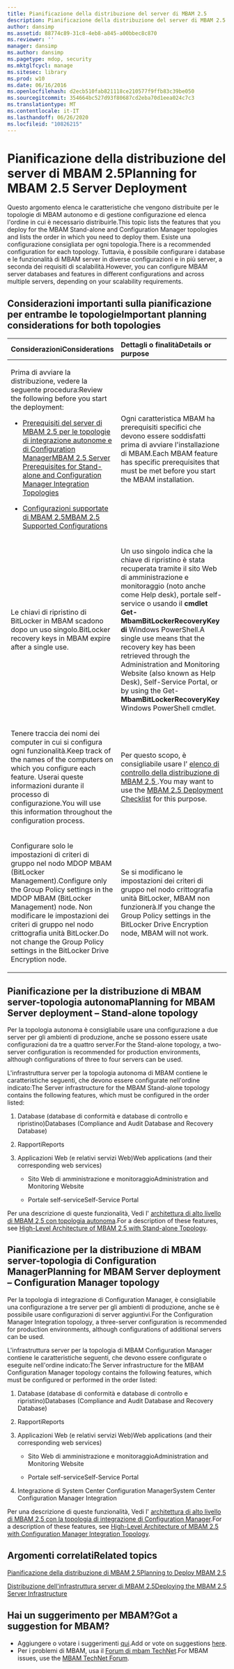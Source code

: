 ```yaml
---
title: Pianificazione della distribuzione del server di MBAM 2.5
description: Pianificazione della distribuzione del server di MBAM 2.5
author: dansimp
ms.assetid: 88774c89-31c8-4eb8-a845-a00bbec8c870
ms.reviewer: ''
manager: dansimp
ms.author: dansimp
ms.pagetype: mdop, security
ms.mktglfcycl: manage
ms.sitesec: library
ms.prod: w10
ms.date: 06/16/2016
ms.openlocfilehash: d2ecb510fab821118ce210577f9ffb83c39be050
ms.sourcegitcommit: 354664bc527d93f80687cd2eba70d1eea024c7c3
ms.translationtype: MT
ms.contentlocale: it-IT
ms.lasthandoff: 06/26/2020
ms.locfileid: "10826215"
---
```

# <span data-ttu-id="89749-103">Pianificazione della distribuzione del server di MBAM 2.5</span><span class="sxs-lookup"><span data-stu-id="89749-103">Planning for MBAM 2.5 Server Deployment</span></span>


<span data-ttu-id="89749-104">Questo argomento elenca le caratteristiche che vengono distribuite per le topologie di MBAM autonomo e di gestione configurazione ed elenca l'ordine in cui è necessario distribuirle.</span><span class="sxs-lookup"><span data-stu-id="89749-104">This topic lists the features that you deploy for the MBAM Stand-alone and Configuration Manager topologies and lists the order in which you need to deploy them.</span></span> <span data-ttu-id="89749-105">Esiste una configurazione consigliata per ogni topologia.</span><span class="sxs-lookup"><span data-stu-id="89749-105">There is a recommended configuration for each topology.</span></span> <span data-ttu-id="89749-106">Tuttavia, è possibile configurare i database e le funzionalità di MBAM server in diverse configurazioni e in più server, a seconda dei requisiti di scalabilità.</span><span class="sxs-lookup"><span data-stu-id="89749-106">However, you can configure MBAM server databases and features in different configurations and across multiple servers, depending on your scalability requirements.</span></span>

## <span data-ttu-id="89749-107">Considerazioni importanti sulla pianificazione per entrambe le topologie</span><span class="sxs-lookup"><span data-stu-id="89749-107">Important planning considerations for both topologies</span></span>


<table>
<colgroup>
<col width="50%" />
<col width="50%" />
</colgroup>
<thead>
<tr class="header">
<th align="left"><span data-ttu-id="89749-108">Considerazioni</span><span class="sxs-lookup"><span data-stu-id="89749-108">Considerations</span></span></th>
<th align="left"><span data-ttu-id="89749-109">Dettagli o finalità</span><span class="sxs-lookup"><span data-stu-id="89749-109">Details or purpose</span></span></th>
</tr>
</thead>
<tbody>
<tr class="odd">
<td align="left"><p><span data-ttu-id="89749-110">Prima di avviare la distribuzione, vedere la seguente procedura:</span><span class="sxs-lookup"><span data-stu-id="89749-110">Review the following before you start the deployment:</span></span></p>
<ul>
<li><p><a href="mbam-25-server-prerequisites-for-stand-alone-and-configuration-manager-integration-topologies.md" data-raw-source="[MBAM 2.5 Server Prerequisites for Stand-alone and Configuration Manager Integration Topologies](mbam-25-server-prerequisites-for-stand-alone-and-configuration-manager-integration-topologies.md)"><span data-ttu-id="89749-111">Prerequisiti del server di MBAM 2.5 per le topologie di integrazione autonome e di Configuration Manager</span><span class="sxs-lookup"><span data-stu-id="89749-111">MBAM 2.5 Server Prerequisites for Stand-alone and Configuration Manager Integration Topologies</span></span></a></p></li>
<li><p><a href="mbam-25-supported-configurations.md" data-raw-source="[MBAM 2.5 Supported Configurations](mbam-25-supported-configurations.md)"><span data-ttu-id="89749-112">Configurazioni supportate di MBAM 2.5</span><span class="sxs-lookup"><span data-stu-id="89749-112">MBAM 2.5 Supported Configurations</span></span></a></p></li>
</ul></td>
<td align="left"><p><span data-ttu-id="89749-113">Ogni caratteristica MBAM ha prerequisiti specifici che devono essere soddisfatti prima di avviare l'installazione di MBAM.</span><span class="sxs-lookup"><span data-stu-id="89749-113">Each MBAM feature has specific prerequisites that must be met before you start the MBAM installation.</span></span></p></td>
</tr>
<tr class="even">
<td align="left"><p><span data-ttu-id="89749-114">Le chiavi di ripristino di BitLocker in MBAM scadono dopo un uso singolo.</span><span class="sxs-lookup"><span data-stu-id="89749-114">BitLocker recovery keys in MBAM expire after a single use.</span></span></p></td>
<td align="left"><p><span data-ttu-id="89749-115">Un uso singolo indica che la chiave di ripristino è stata recuperata tramite il sito Web di amministrazione e monitoraggio (noto anche come Help desk), portale self-service o usando il <strong> cmdlet Get-MbamBitLockerRecoveryKey di </strong> Windows PowerShell.</span><span class="sxs-lookup"><span data-stu-id="89749-115">A single use means that the recovery key has been retrieved through the Administration and Monitoring Website (also known as Help Desk), Self-Service Portal, or by using the Get-<strong>MbamBitLockerRecoveryKey</strong> Windows PowerShell cmdlet.</span></span></p></td>
</tr>
<tr class="odd">
<td align="left"><p><span data-ttu-id="89749-116">Tenere traccia dei nomi dei computer in cui si configura ogni funzionalità.</span><span class="sxs-lookup"><span data-stu-id="89749-116">Keep track of the names of the computers on which you configure each feature.</span></span> <span data-ttu-id="89749-117">Userai queste informazioni durante il processo di configurazione.</span><span class="sxs-lookup"><span data-stu-id="89749-117">You will use this information throughout the configuration process.</span></span></p></td>
<td align="left"><p><span data-ttu-id="89749-118">Per questo scopo, è consigliabile usare l' <a href="mbam-25-deployment-checklist.md" data-raw-source="[MBAM 2.5 Deployment Checklist](mbam-25-deployment-checklist.md)"> elenco di controllo della distribuzione di MBAM 2,5 </a> .</span><span class="sxs-lookup"><span data-stu-id="89749-118">You may want to use the <a href="mbam-25-deployment-checklist.md" data-raw-source="[MBAM 2.5 Deployment Checklist](mbam-25-deployment-checklist.md)">MBAM 2.5 Deployment Checklist</a> for this purpose.</span></span></p></td>
</tr>
<tr class="even">
<td align="left"><p><span data-ttu-id="89749-119">Configurare solo le impostazioni di criteri di gruppo nel nodo MDOP MBAM (BitLocker Management).</span><span class="sxs-lookup"><span data-stu-id="89749-119">Configure only the Group Policy settings in the MDOP MBAM (BitLocker Management) node.</span></span> <span data-ttu-id="89749-120">Non modificare le impostazioni dei criteri di gruppo nel nodo crittografia unità BitLocker.</span><span class="sxs-lookup"><span data-stu-id="89749-120">Do not change the Group Policy settings in the BitLocker Drive Encryption node.</span></span></p></td>
<td align="left"><p><span data-ttu-id="89749-121">Se si modificano le impostazioni dei criteri di gruppo nel nodo crittografia unità BitLocker, MBAM non funzionerà.</span><span class="sxs-lookup"><span data-stu-id="89749-121">If you change the Group Policy settings in the BitLocker Drive Encryption node, MBAM will not work.</span></span></p></td>
</tr>
</tbody>
</table>

 

## <a href="" id="planning-for-mbam-server-deployment---stand-alone-topology"></a><span data-ttu-id="89749-122">Pianificazione per la distribuzione di MBAM server-topologia autonoma</span><span class="sxs-lookup"><span data-stu-id="89749-122">Planning for MBAM Server deployment – Stand-alone topology</span></span>


<span data-ttu-id="89749-123">Per la topologia autonoma è consigliabile usare una configurazione a due server per gli ambienti di produzione, anche se possono essere usate configurazioni da tre a quattro server.</span><span class="sxs-lookup"><span data-stu-id="89749-123">For the Stand-alone topology, a two-server configuration is recommended for production environments, although configurations of three to four servers can be used.</span></span>

<span data-ttu-id="89749-124">L'infrastruttura server per la topologia autonoma di MBAM contiene le caratteristiche seguenti, che devono essere configurate nell'ordine indicato:</span><span class="sxs-lookup"><span data-stu-id="89749-124">The Server infrastructure for the MBAM Stand-alone topology contains the following features, which must be configured in the order listed:</span></span>

1.  <span data-ttu-id="89749-125">Database (database di conformità e database di controllo e ripristino)</span><span class="sxs-lookup"><span data-stu-id="89749-125">Databases (Compliance and Audit Database and Recovery Database)</span></span>

2.  <span data-ttu-id="89749-126">Rapporti</span><span class="sxs-lookup"><span data-stu-id="89749-126">Reports</span></span>

3.  <span data-ttu-id="89749-127">Applicazioni Web (e relativi servizi Web)</span><span class="sxs-lookup"><span data-stu-id="89749-127">Web applications (and their corresponding web services)</span></span>

    -   <span data-ttu-id="89749-128">Sito Web di amministrazione e monitoraggio</span><span class="sxs-lookup"><span data-stu-id="89749-128">Administration and Monitoring Website</span></span>

    -   <span data-ttu-id="89749-129">Portale self-service</span><span class="sxs-lookup"><span data-stu-id="89749-129">Self-Service Portal</span></span>

<span data-ttu-id="89749-130">Per una descrizione di queste funzionalità, Vedi l' [architettura di alto livello di MBAM 2,5 con topologia autonoma](high-level-architecture-of-mbam-25-with-stand-alone-topology.md).</span><span class="sxs-lookup"><span data-stu-id="89749-130">For a description of these features, see [High-Level Architecture of MBAM 2.5 with Stand-alone Topology](high-level-architecture-of-mbam-25-with-stand-alone-topology.md).</span></span>

## <a href="" id="planning-for-mbam-server-deployment---configuration-manager-topology"></a><span data-ttu-id="89749-131">Pianificazione per la distribuzione di MBAM server-topologia di Configuration Manager</span><span class="sxs-lookup"><span data-stu-id="89749-131">Planning for MBAM Server deployment – Configuration Manager topology</span></span>


<span data-ttu-id="89749-132">Per la topologia di integrazione di Configuration Manager, è consigliabile una configurazione a tre server per gli ambienti di produzione, anche se è possibile usare configurazioni di server aggiuntivi.</span><span class="sxs-lookup"><span data-stu-id="89749-132">For the Configuration Manager Integration topology, a three-server configuration is recommended for production environments, although configurations of additional servers can be used.</span></span>

<span data-ttu-id="89749-133">L'infrastruttura server per la topologia di MBAM Configuration Manager contiene le caratteristiche seguenti, che devono essere configurate o eseguite nell'ordine indicato:</span><span class="sxs-lookup"><span data-stu-id="89749-133">The Server infrastructure for the MBAM Configuration Manager topology contains the following features, which must be configured or performed in the order listed:</span></span>

1.  <span data-ttu-id="89749-134">Database (database di conformità e database di controllo e ripristino)</span><span class="sxs-lookup"><span data-stu-id="89749-134">Databases (Compliance and Audit Database and Recovery Database)</span></span>

2.  <span data-ttu-id="89749-135">Rapporti</span><span class="sxs-lookup"><span data-stu-id="89749-135">Reports</span></span>

3.  <span data-ttu-id="89749-136">Applicazioni Web (e relativi servizi Web)</span><span class="sxs-lookup"><span data-stu-id="89749-136">Web applications (and their corresponding web services)</span></span>

    -   <span data-ttu-id="89749-137">Sito Web di amministrazione e monitoraggio</span><span class="sxs-lookup"><span data-stu-id="89749-137">Administration and Monitoring Website</span></span>

    -   <span data-ttu-id="89749-138">Portale self-service</span><span class="sxs-lookup"><span data-stu-id="89749-138">Self-Service Portal</span></span>

4.  <span data-ttu-id="89749-139">Integrazione di System Center Configuration Manager</span><span class="sxs-lookup"><span data-stu-id="89749-139">System Center Configuration Manager Integration</span></span>

<span data-ttu-id="89749-140">Per una descrizione di queste funzionalità, Vedi l' [architettura di alto livello di MBAM 2,5 con la topologia di integrazione di Configuration Manager](high-level-architecture-of-mbam-25-with-configuration-manager-integration-topology.md).</span><span class="sxs-lookup"><span data-stu-id="89749-140">For a description of these features, see [High-Level Architecture of MBAM 2.5 with Configuration Manager Integration Topology](high-level-architecture-of-mbam-25-with-configuration-manager-integration-topology.md).</span></span>



## <span data-ttu-id="89749-141">Argomenti correlati</span><span class="sxs-lookup"><span data-stu-id="89749-141">Related topics</span></span>


[<span data-ttu-id="89749-142">Pianificazione della distribuzione di MBAM 2.5</span><span class="sxs-lookup"><span data-stu-id="89749-142">Planning to Deploy MBAM 2.5</span></span>](planning-to-deploy-mbam-25.md)

[<span data-ttu-id="89749-143">Distribuzione dell'infrastruttura server di MBAM 2.5</span><span class="sxs-lookup"><span data-stu-id="89749-143">Deploying the MBAM 2.5 Server Infrastructure</span></span>](deploying-the-mbam-25-server-infrastructure.md)

 

## <span data-ttu-id="89749-144">Hai un suggerimento per MBAM?</span><span class="sxs-lookup"><span data-stu-id="89749-144">Got a suggestion for MBAM?</span></span>
- <span data-ttu-id="89749-145">Aggiungere o votare i suggerimenti [qui](http://mbam.uservoice.com/forums/268571-microsoft-bitlocker-administration-and-monitoring).</span><span class="sxs-lookup"><span data-stu-id="89749-145">Add or vote on suggestions [here](http://mbam.uservoice.com/forums/268571-microsoft-bitlocker-administration-and-monitoring).</span></span> 
- <span data-ttu-id="89749-146">Per i problemi di MBAM, usa il [Forum di mbam TechNet](https://social.technet.microsoft.com/Forums/home?forum=mdopmbam).</span><span class="sxs-lookup"><span data-stu-id="89749-146">For MBAM issues, use the [MBAM TechNet Forum](https://social.technet.microsoft.com/Forums/home?forum=mdopmbam).</span></span> 





